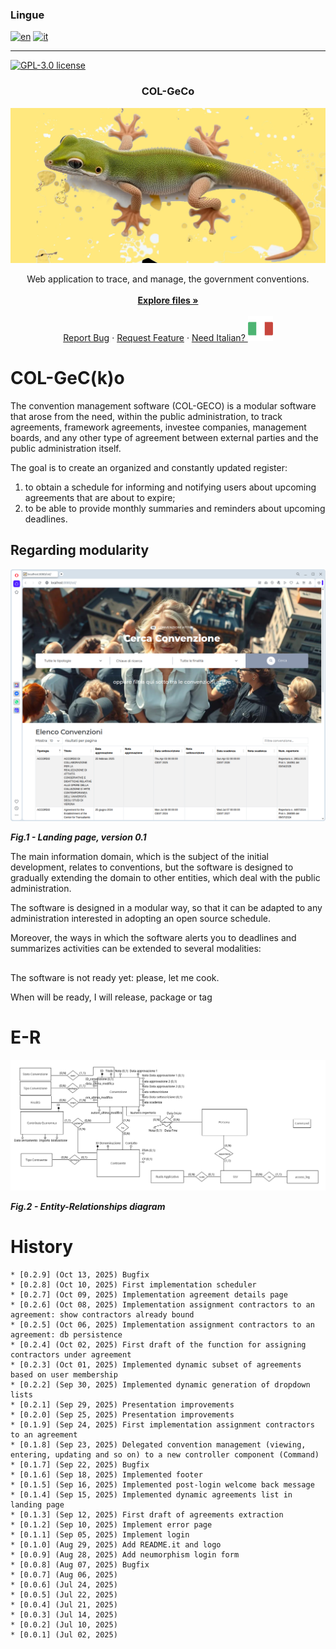 ### Lingue
[![en](https://img.shields.io/badge/lang-en-red.svg)](https://github.com/gbetorre/convenzioni/blob/master/README.md)
[![it](https://img.shields.io/badge/lang-it-yellow.svg)](https://github.com/gbetorre/convenzioni/blob/master/README.it.md)

---

[![GPL-3.0 license](https://img.shields.io/badge/license-GPL-blue)](https://github.com/gbetorre/convenzioni/blob/main/LICENSE)

<div align="center">
  <h3 align="center">COL-GeCo</h3>
  <img src="https://github.com/gbetorre/convenzioni/blob/main/col/src/main/webapp/assets/images/screenshot/gecko-small.jpg" alt="Logo">
  <p align="center">
    Web application to trace, and manage, the government conventions.
    <br><br>
    <a href="https://github.com/gbetorre/convenzioni"><strong>Explore files »</strong></a>
    <br><br>
    <a href="https://github.com/gbetorre/convenzioni/issues">Report Bug</a>
    ·
    <a href="https://github.com/gbetorre/convenzioni/pulls">Request Feature</a>
    ·
    <a href="https://github.com/gbetorre/convenzioni/blob/master/README.it.md">Need Italian?&nbsp;<img src="https://github.com/gbetorre/rischi/blob/main/web/img/italy.png" alt="IT" width="40" height="40"></a>
  </p>
</div>

# COL-GeC(k)o

The convention management software (COL-GECO) is a modular software that arose from the need, within the public administration, 
to track agreements, framework agreements, investee companies, management boards, and any other type of agreement 
between external parties and the public administration itself.

The goal is to create an organized and constantly updated register: 
1. to obtain a schedule for informing and notifying users about upcoming agreements that are about to expire; 
2. to be able to provide monthly summaries and reminders about upcoming deadlines.

## Regarding modularity

![Sample of main interface](col/src/main/webapp/assets/images/screenshot/landing0.13.png)

**_Fig.1 - Landing page, version 0.1_**

The main information domain, which is the subject of the initial development, relates to conventions, but the software 
is designed to gradually extending the domain to other entities, which deal with the public administration.

The software is designed in a modular way, so that it can be adapted to any administration interested in adopting an open source schedule.

Moreover, the ways in which the software alerts you to deadlines and summarizes activities can be extended to several modalities:
<!--
# In a nutshell

I ment to achieve 
-->
## 

The software is not ready yet: please, let me cook.

When will be ready, I will release, package or tag


# E-R

![Entity-Relationships diagram](SQL/SchemaER.png)

**_Fig.2 - Entity-Relationships diagram_**

# History

```
* [0.2.9] (Oct 13, 2025) Bugfix
* [0.2.8] (Oct 10, 2025) First implementation scheduler
* [0.2.7] (Oct 09, 2025) Implementation agreement details page
* [0.2.6] (Oct 08, 2025) Implementation assignment contractors to an agreement: show contractors already bound
* [0.2.5] (Oct 06, 2025) Implementation assignment contractors to an agreement: db persistence
* [0.2.4] (Oct 02, 2025) First draft of the function for assigning contractors under agreement
* [0.2.3] (Oct 01, 2025) Implemented dynamic subset of agreements based on user membership
* [0.2.2] (Sep 30, 2025) Implemented dynamic generation of dropdown lists
* [0.2.1] (Sep 29, 2025) Presentation improvements
* [0.2.0] (Sep 25, 2025) Presentation improvements
* [0.1.9] (Sep 24, 2025) First implementation assignment contractors to an agreement
* [0.1.8] (Sep 23, 2025) Delegated convention management (viewing, entering, updating and so on) to a new controller component (Command) 
* [0.1.7] (Sep 22, 2025) Bugfix
* [0.1.6] (Sep 18, 2025) Implemented footer
* [0.1.5] (Sep 16, 2025) Implemented post-login welcome back message
* [0.1.4] (Sep 15, 2025) Implemented dynamic agreements list in landing page
* [0.1.3] (Sep 12, 2025) First draft of agreements extraction
* [0.1.2] (Sep 10, 2025) Implement error page
* [0.1.1] (Sep 05, 2025) Implement login
* [0.1.0] (Aug 29, 2025) Add README.it and logo
* [0.0.9] (Aug 28, 2025) Add neumorphism login form
* [0.0.8] (Aug 07, 2025) Bugfix
* [0.0.7] (Aug 06, 2025)
* [0.0.6] (Jul 24, 2025)
* [0.0.5] (Jul 22, 2025)
* [0.0.4] (Jul 21, 2025)
* [0.0.3] (Jul 14, 2025)
* [0.0.2] (Jul 10, 2025)
* [0.0.1] (Jul 02, 2025)
```
